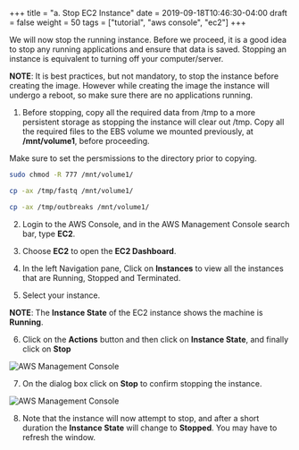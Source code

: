 +++
title = "a. Stop EC2 Instance"
date = 2019-09-18T10:46:30-04:00
draft = false
weight = 50
tags = ["tutorial", "aws console", "ec2"]
+++

We will now stop the running instance. Before we proceed, it is a good idea to stop any running applications and ensure that data is saved. Stopping an instance is equivalent to turning off your computer/server.

**NOTE**: It is best practices, but not mandatory, to stop the instance before creating the image. However while creating the image the instance will undergo a reboot, so make sure there are no applications running.

1.	Before stopping, copy all the required data from /tmp to a more persistent storage as stopping the instance will clear out /tmp. Copy all the required files to the EBS volume we mounted previously, at **/mnt/volume1**, before proceeding.

Make sure to set the persmissions to the directory prior to copying.  

```bash
sudo chmod -R 777 /mnt/volume1/
```

```bash
cp -ax /tmp/fastq /mnt/volume1/
```

```bash
cp -ax /tmp/outbreaks /mnt/volume1/
```

2.	Login to the AWS Console, and in the AWS Management Console search bar, type **EC2**.

3.	Choose **EC2** to open the **EC2 Dashboard**.

4.	In the left Navigation pane, Click on **Instances** to view all the instances that are Running, Stopped and Terminated.

5.	Select your instance. 

**NOTE**: The **Instance State** of the EC2 instance shows the machine is **Running**.

6.	Click on the **Actions** button and then click on **Instance State**, and finally click on **Stop**

![AWS Management Console](/images/hpc-aws-parallelcluster-workshop/EC2StopInstance-2.png)

7.	On the dialog box click on **Stop** to confirm stopping the instance.

![AWS Management Console](/images/hpc-aws-parallelcluster-workshop/EC2StopConfirm-2.png)

8.	Note that the instance will now attempt to stop, and after a short duration the **Instance State** will change to **Stopped**. You may have to refresh the window.
